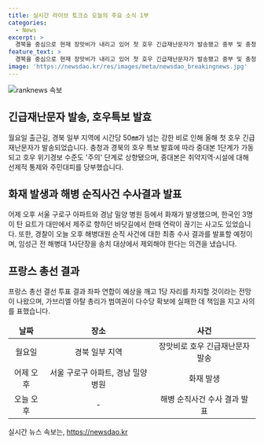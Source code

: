 ```yaml
---
title: 실시간 라이브 토크쇼 오늘의 주요 소식 1부
categories:
  - News
excerpt: >
  경북을 중심으로 현재 장맛비가 내리고 있어 첫 호우 긴급재난문자가 발송됐고 중부 및 충청 남부, 경북 북부에 호우 특보가 발효되고 중대본 1단계가 가동되었다. 또한, 서울 아파트와 밀양 병원 화재 사건, 그리고 오늘의 해병 순직사건에 대한 최종 수사결과 발표와 프랑스 총선 결과에 대해 다루고 있습니다.
feature_text: >
  경북을 중심으로 현재 장맛비가 내리고 있어 첫 호우 긴급재난문자가 발송됐고 중부 및 충청 남부, 경북 북부에 호우 특보가 발효되고 중대본 1단계가 가동되었다. 또한, 서울 아파트와 밀양 병원 화재 사건, 그리고 오늘의 해병 순직사건에 대한 최종 수사결과 발표와 프랑스 총선 결과에 대해 다루고 있습니다.
image: 'https://newsdao.kr/res/images/meta/newsdao_breakingnews.jpg'
---
```


<p><img src="https://newsdao.kr/res/images/meta/newsdao_breakingnews.jpg" alt="ranknews 속보" /></p>

<h2 data-ke-size="size26">긴급재난문자 발송, 호우특보 발효</h2>

<p data-ke-size="size16">월요일 출근길, 경북 일부 지역에 시간당 50㎜가 넘는 강한 비로 인해 올해 첫 호우 긴급재난문자가 발송되었습니다. 충청과 경북의 호우 특보 발효에 따라 중대본 1단계가 가동되고 호우 위기경보 수준도 '주의' 단계로 상향됐으며, 중대본은 취약지역·시설에 대해 선제적 통제와 주민대피를 당부했습니다.</p>

<h2 data-ke-size="size26">화재 발생과 해병 순직사건 수사결과 발표</h2>

<p data-ke-size="size16">어제 오후 서울 구로구 아파트와 경남 밀양 병원 등에서 화재가 발생했으며, 한국인 3명이 탄 요트가 대만에서 제주로 향하던 바닷길에서 한때 연락이 끊기는 사고도 있었습니다. 또한, 경찰이 오늘 오후 해병대원 순직 사건에 대한 최종 수사 결과를 발표할 예정이며, 임성근 전 해병대 1사단장을 송치 대상에서 제외해야 한다는 의견을 냈습니다.</p>

<h2 data-ke-size="size26">프랑스 총선 결과</h2>

<p data-ke-size="size16">프랑스 총선 결선 투표 결과 좌파 연합이 예상을 깨고 1당 자리를 차지할 것이라는 전망이 나왔으며, 가브리엘 아탈 총리가 범여권이 다수당 확보에 실패한 데 책임을 지고 사의를 표했습니다.</p>

<table>
  <thead>
    <tr>
      <td style="text-align: center; height: 17px;"><b>날짜</b></td>
      <td style="text-align: center; height: 17px;"><b>장소</b></td>
      <td style="text-align: center; height: 17px;"><b>사건</b></td>
    </tr>
  </thead>
  <tbody>
    <tr>
      <td style="text-align: center; height: 17px;">월요일</td>
      <td style="text-align: center; height: 17px;">경북 일부 지역</td>
      <td style="text-align: center; height: 17px;">장맛비로 호우 긴급재난문자 발송</td>
    </tr>
    <tr>
      <td style="text-align: center; height: 17px;">어제 오후</td>
      <td style="text-align: center; height: 17px;">서울 구로구 아파트, 경남 밀양 병원</td>
      <td style="text-align: center; height: 17px;">화재 발생</td>
    </tr>
    <tr>
      <td style="text-align: center; height: 17px;">오늘 오후</td>
      <td style="text-align: center; height: 17px;">-</td>
      <td style="text-align: center; height: 17px;">해병 순직사건 수사 결과 발표</td>
    </tr>
  </tbody>
</table>
실시간 뉴스 속보는, <a href="https://newsdao.kr" rel="dofollow">https://newsdao.kr</a>


